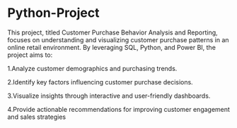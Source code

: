 # Python-Project
This project, titled Customer Purchase Behavior Analysis and Reporting, focuses on understanding and visualizing customer purchase patterns in an online retail environment. By leveraging SQL, Python, and Power BI, the project aims to:

1.Analyze customer demographics and purchasing trends.

2.Identify key factors influencing customer purchase decisions.

3.Visualize insights through interactive and user-friendly dashboards.

4.Provide actionable recommendations for improving customer engagement and sales strategies
